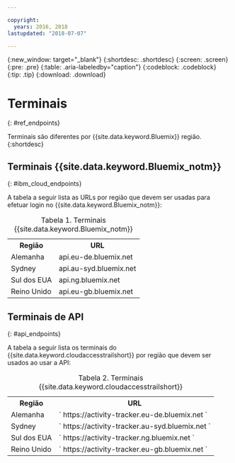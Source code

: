 ```yaml
---

copyright:
  years: 2016, 2018
lastupdated: "2018-07-07"

---
```


{:new_window: target="_blank"}
{:shortdesc: .shortdesc}
{:screen: .screen}
{:pre: .pre}
{:table: .aria-labeledby="caption"}
{:codeblock: .codeblock}
{:tip: .tip}
{:download: .download}



# Terminais
{: #ref_endpoints}

Terminais são diferentes por  {{site.data.keyword.Bluemix}}  região.
{:shortdesc}

## Terminais {{site.data.keyword.Bluemix_notm}}
{: #ibm_cloud_endpoints}

A tabela a seguir lista as URLs por região que devem ser usadas para efetuar login no {{site.data.keyword.Bluemix_notm}}:
	
<table>
	<caption>Tabela 1. Terminais {{site.data.keyword.Bluemix_notm}}</caption>
	<tr>
	  <th>Região</th>
	  <th>URL</th>
	</tr>
	<tr>
	  <td>Alemanha</td>
	  <td>api.eu-de.bluemix.net</td>
	</tr>
	<tr>
	  <td>Sydney</td>
	  <td>api.au-syd.bluemix.net</td>
	</tr>
	<tr>
	  <td>Sul dos EUA</td>
	  <td>api.ng.bluemix.net</td>
	</tr>
	<tr>
	  <td>Reino Unido</td>
	  <td>api.eu-gb.bluemix.net</td>
	</tr>
</table>


## Terminais de API
{: #api_endpoints}

A tabela a seguir lista os terminais do {{site.data.keyword.cloudaccesstrailshort}} por região que devem ser usados ao usar a API:
	
<table>
	<caption>Tabela 2. Terminais {{site.data.keyword.cloudaccesstrailshort}}</caption>
	<tr>
	  <th>Região</th>
	  <th>URL</th>
	</tr>
	<tr>
	  <td>Alemanha</td>
	  <td>` https://activity-tracker.eu-de.bluemix.net `</td>
	</tr>
	<tr>
	  <td>Sydney</td>
	  <td>` https://activity-tracker.au-syd.bluemix.net `</td>
	</tr>
	<tr>
	  <td>Sul dos EUA</td>
	  <td>` https://activity-tracker.ng.bluemix.net `</td>
	</tr>
	<tr>
	  <td>Reino Unido</td>
	  <td>` https://activity-tracker.eu-gb.bluemix.net `</td>
	</tr>
</table>


